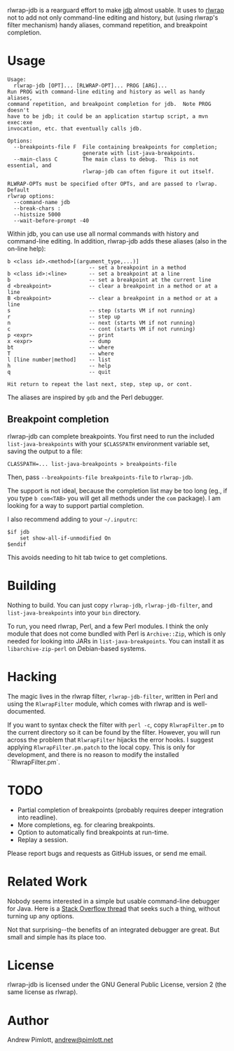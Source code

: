 rlwrap-jdb is a rearguard effort to make [jdb][jdb] almost usable.  It
uses to [rlwrap][rlwrap] not to add not only command-line editing and
history, but (using rlwrap's filter mechanism) handy aliases, command
repetition, and breakpoint completion.

[jdb]: http://docs.oracle.com/javase/7/docs/technotes/tools/solaris/jdb.html
[rlwrap]: http://utopia.knoware.nl/~hlub/rlwrap/

Usage
=====

    Usage:
      rlwrap-jdb [OPT]... [RLWRAP-OPT]... PROG [ARG]...
    Run PROG with command-line editing and history as well as handy aliases,
    command repetition, and breakpoint completion for jdb.  Note PROG doesn't
    have to be jdb; it could be an application startup script, a mvn exec:exe
    invocation, etc. that eventually calls jdb.

    Options:
      --breakpoints-file F  File containing breakpoints for completion;
                            generate with list-java-breakpoints.
      --main-class C        The main class to debug.  This is not essential, and
                            rlwrap-jdb can often figure it out itself.

    RLWRAP-OPTs must be specified ofter OPTs, and are passed to rlwrap.  Default
    rlwrap options:
      --command-name jdb
      --break-chars :
      --histsize 5000
      --wait-before-prompt -40

Within jdb, you can use use all normal commands with history and
command-line editing.  In addition, rlwrap-jdb adds these aliases (also in
the on-line help):

    b <class id>.<method>[(argument_type,...)]
                              -- set a breakpoint in a method
    b <class id>:<line>       -- set a breakpoint at a line
    b                         -- set a breakpoint at the current line
    d <breakpoint>            -- clear a breakpoint in a method or at a line
    B <breakpoint>            -- clear a breakpoint in a method or at a line
    s                         -- step (starts VM if not running)
    r                         -- step up
    n                         -- next (starts VM if not running)
    c                         -- cont (starts VM if not running)
    p <expr>                  -- print
    x <expr>                  -- dump
    bt                        -- where
    T                         -- where
    l [line number|method]    -- list
    h                         -- help
    q                         -- quit

    Hit return to repeat the last next, step, step up, or cont.

The aliases are inspired by `gdb` and the Perl debugger.

Breakpoint completion
---------------------

rlwrap-jdb can complete breakpoints.  You first need to run the included
`list-java-breakpoints` with your `$CLASSPATH` environment variable set,
saving the output to a file:

    CLASSPATH=... list-java-breakpoints > breakpoints-file

Then, pass `--breakpoints-file breakpoints-file` to `rlwrap-jdb`.

The support is not ideal, because the completion list may be too long (eg.,
if you type `b com<TAB>` you will get all methods under the `com` package).
I am looking for a way to support partial completion.

I also recommend adding to your `~/.inputrc`:

    $if jdb
        set show-all-if-unmodified On
    $endif

This avoids needing to hit tab twice to get completions.

Building
========

Nothing to build.  You can just copy `rlwrap-jdb`, `rlwrap-jdb-filter`,
and `list-java-breakpoints` into your `bin` directory.

To run, you need rlwrap, Perl, and a few Perl modules.  I think the only
module that does not come bundled with Perl is `Archive::Zip`, which is only
needed for looking into JARs in `list-java-breakpoints`.  You can install it
as `libarchive-zip-perl` on Debian-based systems.

Hacking
=======

The magic lives in the rlwrap filter, `rlwrap-jdb-filter`, written in Perl
and using the `RlwrapFilter` module, which comes with rlwrap and is
well-documented.

If you want to syntax check the filter with `perl -c`, copy
`RlwrapFilter.pm` to the current directory so it can be found by the filter.
However, you will run across the problem that `RlwrapFilter` hijacks the
error hooks.  I suggest applying `RlwrapFilter.pm.patch` to the local copy.
This is only for development, and there is no reason to modify the installed
``RlwrapFilter.pm`.

TODO
====

- Partial completion of breakpoints (probably requires deeper integration
  into readline).
- More completions, eg. for clearing breakpoints.
- Option to automatically find breakpoints at run-time.
- Replay a session.

Please report bugs and requests as GitHub issues, or send me email.

Related Work
============

Nobody seems interested in a simple but usable command-line debugger for
Java.  Here is a [Stack Overflow thread][stack] that seeks such a thing,
without turning up any options.

[stack]: http://stackoverflow.com/questions/370072/recomend-a-standalone-java-debugger

Not that surprising--the benefits of an integrated debugger are great.  But
small and simple has its place too.

License
=======

rlwrap-jdb is licensed under the GNU General Public License, version 2
(the same license as rlwrap).

Author
======

Andrew Pimlott, andrew@pimlott.net
